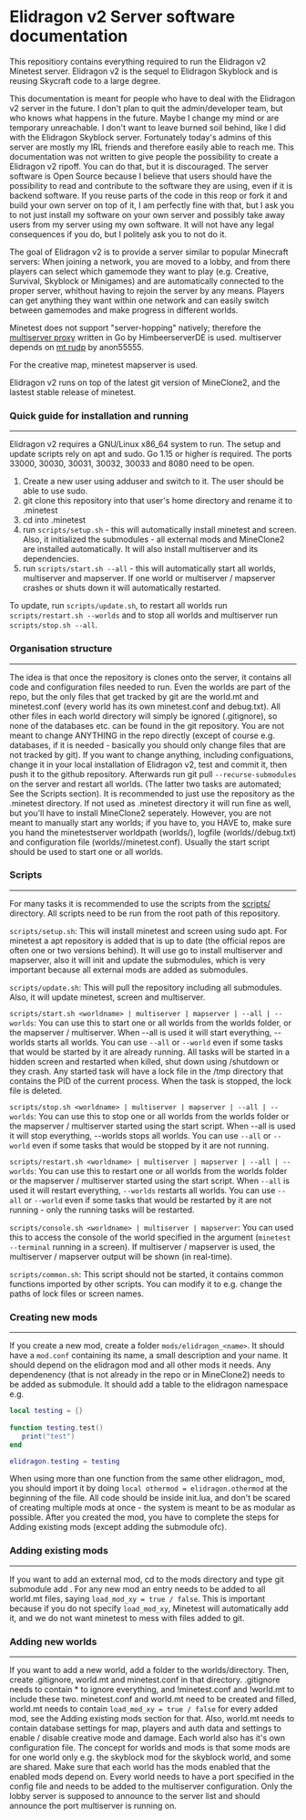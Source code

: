# Elidragon v2 Server software documentation

This repositiory contains everything required to run the Elidragon v2  Minetest server. Elidragon v2 is the sequel to Elidragon Skyblock and is reusing Skycraft code to a large degree.

This documentation is meant for people who have to deal with the Elidragon v2 server in the future. I don't plan to quit the admin/developer team, but who knows what happens in the future. Maybe I change my mind or are temporary unreachable. I don't want to leave burned soil behind, like I did with the Elidragon Skyblock server. Fortunately today's admins of this server are mostly my IRL friends and therefore easily able to reach me. This documentation was not written to give people the possibility to create a Elidragon v2 ripoff. You can do that, but it is discouraged. The server software is Open Source because I believe that users should have the possibility to read and contribute to the software they are using, even if it is backend software. If you reuse parts of the code in this reop or fork it and build your own server on top of it, I am perfectly fine with that, but I ask you to not just install my software on your own server and possibly take away users from my server using my own software. It will not have any legal consequences if you do, but I politely ask you to not do it.

The goal of Elidragon v2 is to provide a server similar to popular Minecraft servers: When joining a network, you are moved to a lobby, and from there players can select which gamemode they want to play (e.g. Creative, Survival, Skyblock or Minigames) and are automatically connected to the proper server, whithout having to rejoin the server by any means. Players can get anything they want within one network and can easily switch between gamemodes and make progress in different worlds.

Minetest does not support "server-hopping" natively; therefore the [multiserver proxy](https://github.com/HimbeerserverDE/multiserver) written in Go by HimbeerserverDE is used. multiserver depends on [mt rudp](https://github.com/anon55555/mt) by anon55555.

For the creative map, minetest mapserver is used.

Elidragon v2 runs on top of the latest git version of MineClone2, and the lastest stable release of minetest.


### Quick guide for installation and running
---

Elidragon v2 requires a GNU/Linux x86_64 system to run. The setup and update scripts rely on apt and sudo. Go 1.15 or higher is required. The ports 33000, 30030, 30031, 30032, 30033 and 8080 need to be open.

1. Create a new user using adduser and switch to it. The user should be able to use sudo.
1. git clone this repository into that user's home directory and rename it to .minetest
1. cd into .minetest
1. run `scripts/setup.sh` - this will automatically install minetest and screen. Also, it initialized the submodules - all external mods and MineClone2 are installed automatically. It will also install multiserver and its dependencies.
1. run `scripts/start.sh --all` - this will automatically start all worlds, multiserver and mapserver. If one world or multiserver / mapserver crashes or shuts down it will automatically restarted.

To update, run `scripts/update.sh`, to restart all worlds run `scripts/restart.sh --worlds` and to stop all worlds and multiserver run `scripts/stop.sh --all`.

### Organisation structure
---

The idea is that once the repository is clones onto the server, it contains all code and configuration files needed to run. Even the worlds are part of the repo, but the only files that get tracked by git are the world.mt and minetest.conf (every world has its own minetest.conf and debug.txt). All other files in each world directory will simply be ignored (.gitignore), so none of the databases etc. can be found in the git repository. You are not meant to change ANYTHING in the repo directly (except of course e.g. databases, if it is needed - basically you should only change files that are not tracked by git). If you want to change anything, including configuations, change it in your local installation of Elidragon v2, test and commit it, then push it to the github repository. Afterwards run git pull `--recurse-submodules` on the server and restart all worlds. (The latter two tasks are automated; See the Scripts section). It is recommended to just use the repository as the .minetest directory. If not used as .minetest directory it will run fine as well, but you'll have to install MineClone2 seperately. However, you are not meant to manually start any worlds; if you have to, you HAVE to, make sure you hand the minetestserver worldpath (worlds/<world>), logfile (worlds/<world>/debug.txt) and configuration file (worlds/<world>/minetest.conf). Usually the start script should be used to start one or all worlds.


### Scripts
---

For many tasks it is recommended to use the scripts from the [scripts/](https://github.com/EliasFleckenstein03/elidragon_v2/tree/master/scripts) directory. All scripts need to be run from the root path of this repository.

`scripts/setup.sh`: This will install minetest and screen using sudo apt. For minetest a apt repository is added that is up to date (the official repos are often one or two versions behind). It will use go to install multiserver and mapserver, also it will init and update the submodules, which is very important because all external mods are added as submodules.

`scripts/update.sh`: This will pull the repository including all submodules. Also, it will update minetest, screen and multiserver.

`scripts/start.sh <worldname> | multiserver | mapserver | --all | --worlds`: You can use this to start one or all worlds from the worlds folder, or the mapserver / multiserver. When --all is used it will start everything, --worlds starts all worlds. You can use `--all` or `--world` even if some tasks that would be started by it are already running. All tasks will be started in a hidden screen and restarted when killed, shut down using /shutdown or they crash. Any started task will have a lock file in the /tmp directory that contains the PID of the current process. When the task is stopped, the lock file is deleted.

`scripts/stop.sh <worldname> | multiserver | mapserver | --all | --worlds`: You can use this to stop one or all worlds from the worlds folder or the mapserver / multiserver started using the start script. When --all is used it will stop everything, --worlds stops all worlds. You can use `--all` or `--world` even if some tasks that would be stopped by it are not running.

`scripts/restart.sh <worldname> | multiserver | mapserver | --all | --worlds`: You can use this to restart one or all worlds from the worlds folder or the mapserver / multiserver started using the start script. When `--all` is used it will restart everything, `--worlds` restarts all worlds. You can use `--all` or `--world` even if some tasks that would be restarted by it are not running - only the running tasks will be restarted.

`scripts/console.sh <worldname> | multiserver | mapserver`: You can used this to access the console of the world specified in the argument (`minetest --terminal` running in a screen). If multiserver / mapserver is used, the multiserver / mapserver output will be shown (in real-time).

`scripts/common.sh`: This script should not be started, it contains common functions imported by other scripts. You can modify it to e.g. change the paths of lock files or screen names.

### Creating new mods
---

If you create a new mod, create a folder `mods/elidragon_<name>`. It should have a `mod.conf` containing its name, a small description and your name. It should depend on the elidragon mod and all other mods it needs. Any dependenency (that is not already in the repo or in MineClone2) needs to be added as submodule. It should add a <name> table to the elidragon namespace e.g.

```lua
local testing = {}
   
function testing.test()
   print("test")
end

elidragon.testing = testing
```

When using more than one function from the same other elidragon_ mod, you should import it by doing `local othermod = elidragon.othermod` at the beginning of the file. All code should be inside init.lua, and don't be scared of creating multiple mods at once - the system is meant to be as modular as possible. After you created the mod, you have to complete the steps for Adding existing mods (except adding the submodule ofc).

### Adding existing mods
---

If you want to add an external mod, cd to the mods directory and type git submodule add <git repo of external mod>.
For any new mod an entry needs to be added to all world.mt files, saying `load_mod_xy = true / false`. This is important because if you do not specify `load_mod_xy`, Minetest will automatically add it, and we do not want minetest to mess with files added to git.

### Adding new worlds
---

If you want to add a new world, add a folder to the worlds/directory. Then, create .gitignore, world.mt and minetest.conf in that directory. .gitignore needs to contain * to ignore everything, and !minetest.conf and !world.mt to include these two. minetest.conf and world.mt need to be created and filled, world.mt needs to contain `load_mod_xy = true / false` for every added mod, see the Adding existing mods section for that. Also, world.mt needs to contain database settings for map, players and auth data and settings to enable / disable creative mode and damage. Each world also has it's own configuration file. The concept for worlds and mods is that some mods are for one world only e.g. the skyblock mod for the skyblock world, and some are shared. Make sure that each world has the mods enabled that the enabled mods depend on. Every world needs to have a port specified in the config file and needs to be added to the multiserver configuration. Only the lobby server is supposed to announce to the server list and should announce the port multiserver is running on.
